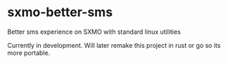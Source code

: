 # sxmo-better-sms
Better sms experience on SXMO with standard linux utilities


Currently in development. Will later remake this project in rust or go so its more portable.
